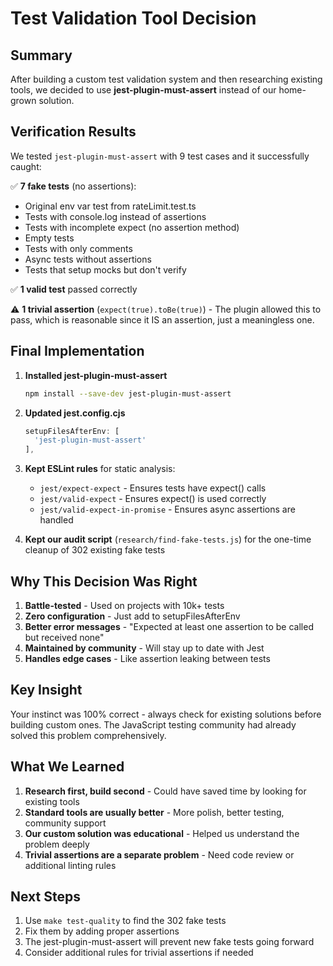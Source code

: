 # Test Validation Tool Decision

## Summary

After building a custom test validation system and then researching existing tools, we decided to use **jest-plugin-must-assert** instead of our home-grown solution.

## Verification Results

We tested `jest-plugin-must-assert` with 9 test cases and it successfully caught:

✅ **7 fake tests** (no assertions):
- Original env var test from rateLimit.test.ts
- Tests with console.log instead of assertions  
- Tests with incomplete expect (no assertion method)
- Empty tests
- Tests with only comments
- Async tests without assertions
- Tests that setup mocks but don't verify

✅ **1 valid test** passed correctly

⚠️ **1 trivial assertion** (`expect(true).toBe(true)`) - The plugin allowed this to pass, which is reasonable since it IS an assertion, just a meaningless one.

## Final Implementation

1. **Installed jest-plugin-must-assert**
   ```bash
   npm install --save-dev jest-plugin-must-assert
   ```

2. **Updated jest.config.cjs**
   ```javascript
   setupFilesAfterEnv: [
     'jest-plugin-must-assert'
   ],
   ```

3. **Kept ESLint rules** for static analysis:
   - `jest/expect-expect` - Ensures tests have expect() calls
   - `jest/valid-expect` - Ensures expect() is used correctly
   - `jest/valid-expect-in-promise` - Ensures async assertions are handled

4. **Kept our audit script** (`research/find-fake-tests.js`) for the one-time cleanup of 302 existing fake tests

## Why This Decision Was Right

1. **Battle-tested** - Used on projects with 10k+ tests
2. **Zero configuration** - Just add to setupFilesAfterEnv
3. **Better error messages** - "Expected at least one assertion to be called but received none"
4. **Maintained by community** - Will stay up to date with Jest
5. **Handles edge cases** - Like assertion leaking between tests

## Key Insight

Your instinct was 100% correct - always check for existing solutions before building custom ones. The JavaScript testing community had already solved this problem comprehensively.

## What We Learned

1. **Research first, build second** - Could have saved time by looking for existing tools
2. **Standard tools are usually better** - More polish, better testing, community support
3. **Our custom solution was educational** - Helped us understand the problem deeply
4. **Trivial assertions are a separate problem** - Need code review or additional linting rules

## Next Steps

1. Use `make test-quality` to find the 302 fake tests
2. Fix them by adding proper assertions
3. The jest-plugin-must-assert will prevent new fake tests going forward
4. Consider additional rules for trivial assertions if needed